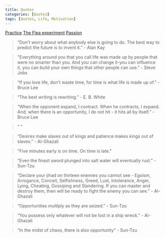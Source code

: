 ```yaml
---
title: Quotes
categories: [Quotes]
tags: [Quotes, Life, Motivation] 
---
```

[Practice](/vid/practice.mp4) [The Flea experiment](/vid/fleas.mp4) [Passion](/vid/jobs.mp4)


> “Don't worry about what anybody else is going to do. The best way to predict the future is to invent it.” - Alan Kay

> "Everything around you that you call life was made up by people that were no smarter than you. And you can change it-you can influence it, you can build your own things that other people can use." - Steve Jobs

> “If you love life, don't waste time, for time is what life is made up of.” - Bruce Lee


> “The best writing is rewriting.” - E. B. White

> “When the opponent expand, I contract. When he contracts, I expand. And, when there is an opportunity, I do not hit - it hits all by itself.” - Bruce Lee

> “  ” 

> “Desires make slaves out of kings and patience makes kings out of slaves.” - Al-Ghazali

> "Five minutes early is on time. On time is late."

> “Even the finest sword plunged into salt water will eventually rust.” - Sun-Tzu

> “Declare your jihad on thirteen enemies you cannot see - Egoism, Arrogance, Conceit, Selfishness, Greed, Lust, Intolerance, Anger, Lying, Cheating, Gossiping and Slandering. If you can master and destroy them, then will be ready to fight the enemy you can see.” - Al-Ghazali

> “Opportunities multiply as they are seized.” - Sun-Tzu

> “You possess only whatever will not be lost in a ship wreck.” - Al-Ghazali

> “In the midst of chaos, there is also opportunity” - Sun-Tzu

